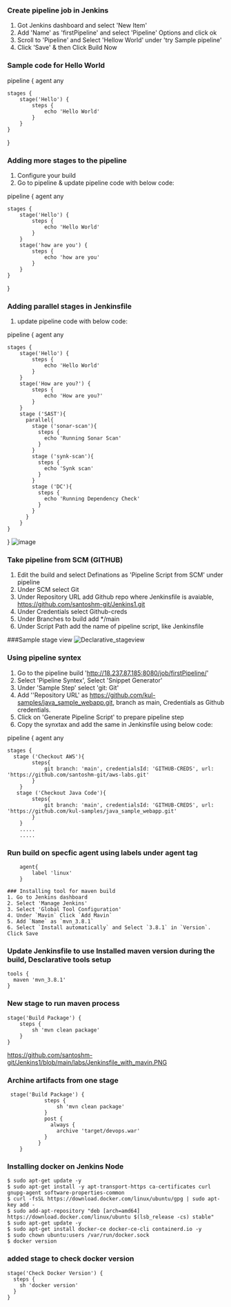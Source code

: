 ### Create pipeline job in Jenkins
1. Got Jenkins dashboard and select 'New Item'
2. Add 'Name' as 'firstPipeline' and select 'Pipeline' Options and click ok
3. Scroll to 'Pipeline' and Select 'Hellow World' under 'try Sample pipeline'
4. Click 'Save' & then Click Build Now

### Sample code for Hello World

pipeline {
    agent any

    stages {
        stage('Hello') {
            steps {
                echo 'Hello World'
            }
        }
    }
}

### Adding more stages to the pipeline
1. Configure your build
2. Go to pipeline & update pipeline code with below code:

pipeline {
    agent any

    stages {
        stage('Hello') {
            steps {
                echo 'Hello World'
            }
        }
        stage('how are you') {
            steps {
                echo 'how are you'
            }
        }
    }
}

### Adding parallel stages in Jenkinsfile
1. update pipeline code with below code:

pipeline {
    agent any

    stages {
        stage('Hello') {
            steps {
                echo 'Hello World'
            }
        }
        stage('How are you?') {
            steps {
                echo 'How are you?'
            }
        }
        stage ('SAST'){
          parallel{
            stage ('sonar-scan'){
              steps {
                echo 'Running Sonar Scan'
              }
            }
            stage ('synk-scan'){
              steps {
                echo 'Synk scan'
              }
            }
            stage ('DC'){
              steps {
                echo 'Running Dependency Check'
              }
            }
          }
        }
    }
}
![image](https://user-images.githubusercontent.com/64212984/129163258-3528ca87-2dee-447a-857f-861280c6b86f.png)


### Take pipeline from SCM (GITHUB)
1. Edit the build and select Definations as 'Pipeline Script from SCM' under pipeline
2. Under SCM select Git
3. Under Repository URL add Github repo where Jenkinsfile is avaiable, https://github.com/santoshm-git/Jenkins1.git
4. Under Credentials select Github-creds
5. Under Branches to build add */main
6. Under Script Path add the name of pipeline script, like Jenkinsfile

###Sample stage view
![Declarative_stageview](https://user-images.githubusercontent.com/64212984/129164869-677f29c6-e855-4356-9c95-d253f752e789.PNG)

### Using pipeline syntex
1. Go to the pipeline build 'http://18.237.87.185:8080/job/firstPipeline/'
2. Select 'Pipeline Syntex', Select 'Snippet Generator' 
3. Under 'Sample Step' select 'git: Git'
4. Add ''Repository URL' as https://github.com/kul-samples/java_sample_webapp.git, branch as main, Credentials as Github credentials.
5. Click on 'Generate Pipeline Script' to prepare pipeline  step
6. Copy the synxtax and add the same in Jenkinsfile using below code:

pipeline {
    agent any

    stages {
      stage ('Checkout AWS'){
            steps{
                git branch: 'main', credentialsId: 'GITHUB-CREDS', url: 'https://github.com/santoshm-git/aws-labs.git'
            }
        }  
       stage ('Checkout Java Code'){
            steps{
                git branch: 'main', credentialsId: 'GITHUB-CREDS', url: 'https://github.com/kul-samples/java_sample_webapp.git'
            }
        }
        .....
        .....

### Run build on specfic agent using labels under agent tag
```
    agent{
        label 'linux'
    }
```

```
### Installing tool for maven build
1. Go to Jenkins dashboard
2. Select 'Manage Jenkins'
3. Select 'Global Tool Configuration'
4. Under `Mavin` Click `Add Mavin`
5. Add `Name` as `mvn_3.8.1`
6. Select `Install automatically` and Select `3.8.1` in `Version`. Click Save
```
### Update Jenkinsfile to use Installed maven version during the build, Desclarative tools setup
```
tools {
  maven 'mvn_3.8.1'
}
```
### New stage to run maven process
```
stage('Build Package') {
    steps {
        sh 'mvn clean package'
    }
}
```
https://github.com/santoshm-git/Jenkins1/blob/main/labs/Jenkinsfile_with_mavin.PNG

### Archine artifacts from one stage
```
 stage('Build Package') {
            steps {
                sh 'mvn clean package'
            }
            post {
              always {
                archive 'target/devops.war'
            }
          }
    }
```
### Installing docker on Jenkins Node
```
$ sudo apt-get update -y
$ sudo apt-get install -y apt-transport-https ca-certificates curl gnupg-agent software-properties-common
$ curl -fsSL https://download.docker.com/linux/ubuntu/gpg | sudo apt-key add -
$ sudo add-apt-repository "deb [arch=amd64] https://download.docker.com/linux/ubuntu $(lsb_release -cs) stable"
$ sudo apt-get update -y
$ sudo apt-get install docker-ce docker-ce-cli containerd.io -y
$ sudo chown ubuntu:users /var/run/docker.sock
$ docker version
```
### added stage to check docker version
```
stage('Check Docker Version') {
  steps {
    sh 'docker version'
  }
}
```